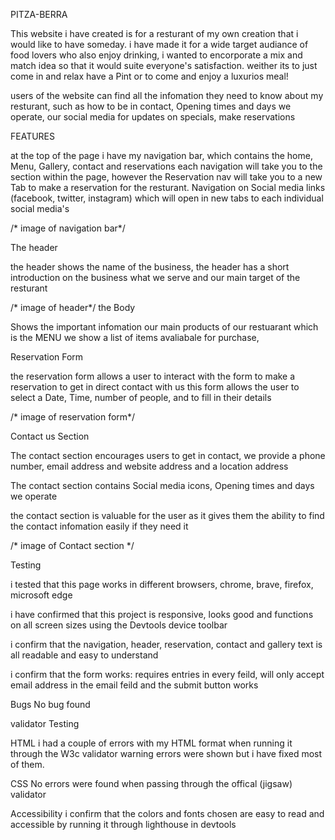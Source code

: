 PITZA-BERRA

This website i have created is for a resturant of my own creation that i would like to have someday.
i have made it for a wide target audiance of food lovers who also enjoy drinking, i wanted to encorporate a mix and match idea so that it would suite everyone's satisfaction.
weither its to just come in and relax have a Pint or to come and enjoy a luxurios meal!

users of the website can find all the infomation they need to know about my resturant, such as how to be in contact, Opening times and days we operate, our social media for updates on specials, make reservations 

FEATURES

at the top of the page i have my navigation bar, which contains the home, Menu, Gallery, contact and reservations
each navigation will take you to the section within the page, however the Reservation nav will take you to a new Tab to make a reservation for the resturant.
Navigation on Social media links (facebook, twitter, instagram) which will open in new tabs to each individual social media's

/* image of navigation bar*/

The header

the header shows the name of the business,
the header has a short introduction on the business what we serve and our main target of the resturant

/* image of header*/
the Body 

Shows the important infomation our main products of our restuarant which is the MENU 
we show a list of items avaliabale for purchase, 

Reservation Form

the reservation form allows a user to interact with the form to make a reservation to get in direct contact with us 
this form allows the user to select a Date, Time, number of people, and to fill in their details

/* image of reservation form*/

Contact us Section

The contact section encourages users to get in contact, we provide a phone number, email address and website address
and a location address

The contact section contains Social media icons,
Opening times and days we operate

the contact section is  valuable for the user as it gives them the ability to find the contact infomation easily if they need it

/* image of Contact section */


Testing

i tested that this page works in different browsers, chrome, brave, firefox, microsoft edge

i have confirmed that this project is responsive, looks good and functions on all screen sizes
using the Devtools device toolbar

i confirm that the navigation, header, reservation, contact and gallery text is all readable and easy to understand

i confirm that the form works: requires entries in every feild, will only accept email address in the email feild and the submit button works

Bugs
No bug found 

validator Testing

HTML
i had a couple of errors with my HTML format when running it through the W3c validator
warning errors were shown but i have fixed most of them.

CSS 
No errors were found when passing through the offical (jigsaw) validator

Accessibility
i confirm that the colors and fonts chosen are easy to read and accessible by running it through lighthouse in devtools

